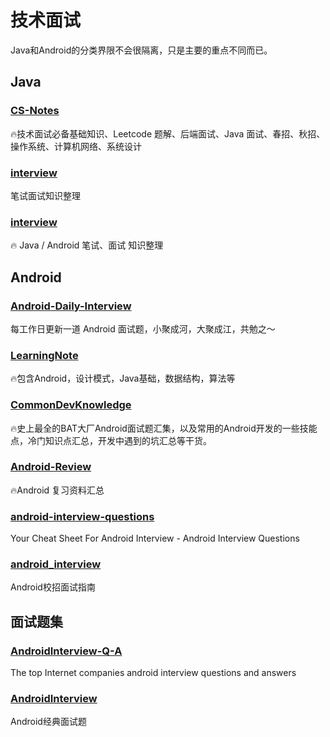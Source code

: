 # 技术面试
Java和Android的分类界限不会很隔离，只是主要的重点不同而已。
## Java
### [CS-Notes](https://github.com/CyC2018/CS-Notes)
🔥技术面试必备基础知识、Leetcode 题解、后端面试、Java 面试、春招、秋招、操作系统、计算机网络、系统设计

### [interview](https://github.com/HIT-Alibaba/interview)
笔试面试知识整理

### [interview](https://github.com/hadyang/interview)
🔥 Java / Android 笔试、面试 知识整理 

## Android
### [Android-Daily-Interview](https://github.com/Moosphan/Android-Daily-Interview)
每工作日更新一道 Android 面试题，小聚成河，大聚成江，共勉之～

### [LearningNote](https://github.com/francistao/LearningNotes)
🔥包含Android，设计模式，Java基础，数据结构，算法等

### [CommonDevKnowledge](https://github.com/AweiLoveAndroid/CommonDevKnowledge)
🔥史上最全的BAT大厂Android面试题汇集，以及常用的Android开发的一些技能点，冷门知识点汇总，开发中遇到的坑汇总等干货。

### [Android-Review](https://github.com/JasonWu1111/Android-Review)
🔥Android 复习资料汇总

### [android-interview-questions](https://github.com/MindorksOpenSource/android-interview-questions)
Your Cheat Sheet For Android Interview - Android Interview Questions 

### [android_interview](https://github.com/LRH1993/android_interview)
Android校招面试指南

## 面试题集
### [AndroidInterview-Q-A](https://github.com/JackyAndroid/AndroidInterview-Q-A)
The top Internet companies android interview questions and answers

### [AndroidInterview](https://github.com/yeungeek/AndroidInterview)
Android经典面试题
